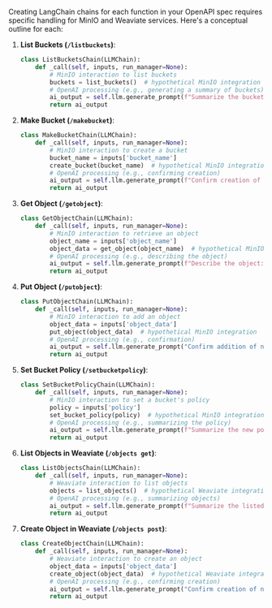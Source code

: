 Creating LangChain chains for each function in your OpenAPI spec requires specific handling for MinIO and Weaviate services. Here's a conceptual outline for each:

1. **List Buckets (`/listbuckets`)**:
   ```python
   class ListBucketsChain(LLMChain):
       def _call(self, inputs, run_manager=None):
           # MinIO interaction to list buckets
           buckets = list_buckets()  # hypothetical MinIO integration
           # OpenAI processing (e.g., generating a summary of buckets)
           ai_output = self.llm.generate_prompt(f"Summarize the buckets: {buckets}")
           return ai_output
   ```

2. **Make Bucket (`/makebucket`)**:
   ```python
   class MakeBucketChain(LLMChain):
       def _call(self, inputs, run_manager=None):
           # MinIO interaction to create a bucket
           bucket_name = inputs['bucket_name']
           create_bucket(bucket_name)  # hypothetical MinIO integration
           # OpenAI processing (e.g., confirming creation)
           ai_output = self.llm.generate_prompt(f"Confirm creation of bucket {bucket_name}")
           return ai_output
   ```

3. **Get Object (`/getobject`)**:
   ```python
   class GetObjectChain(LLMChain):
       def _call(self, inputs, run_manager=None):
           # MinIO interaction to retrieve an object
           object_name = inputs['object_name']
           object_data = get_object(object_name)  # hypothetical MinIO integration
           # OpenAI processing (e.g., describing the object)
           ai_output = self.llm.generate_prompt(f"Describe the object: {object_name}")
           return ai_output
   ```

4. **Put Object (`/putobject`)**:
   ```python
   class PutObjectChain(LLMChain):
       def _call(self, inputs, run_manager=None):
           # MinIO interaction to add an object
           object_data = inputs['object_data']
           put_object(object_data)  # hypothetical MinIO integration
           # OpenAI processing (e.g., confirmation)
           ai_output = self.llm.generate_prompt("Confirm addition of new object")
           return ai_output
   ```

5. **Set Bucket Policy (`/setbucketpolicy`)**:
   ```python
   class SetBucketPolicyChain(LLMChain):
       def _call(self, inputs, run_manager=None):
           # MinIO interaction to set a bucket's policy
           policy = inputs['policy']
           set_bucket_policy(policy)  # hypothetical MinIO integration
           # OpenAI processing (e.g., summarizing the policy)
           ai_output = self.llm.generate_prompt(f"Summarize the new policy for the bucket: {policy}")
           return ai_output
   ```

6. **List Objects in Weaviate (`/objects get`)**:
   ```python
   class ListObjectsChain(LLMChain):
       def _call(self, inputs, run_manager=None):
           # Weaviate interaction to list objects
           objects = list_objects()  # hypothetical Weaviate integration
           # OpenAI processing (e.g., summarizing objects)
           ai_output = self.llm.generate_prompt(f"Summarize the listed objects: {objects}")
           return ai_output
   ```

7. **Create Object in Weaviate (`/objects post`)**:
   ```python
   class CreateObjectChain(LLMChain):
       def _call(self, inputs, run_manager=None):
           # Weaviate interaction to create an object
           object_data = inputs['object_data']
           create_object(object_data)  # hypothetical Weaviate integration
           # OpenAI processing (e.g., confirming creation)
           ai_output = self.llm.generate_prompt("Confirm creation of new Weaviate object")
           return ai_output
   ```

